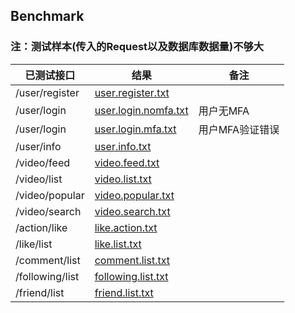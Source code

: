 ## Benchmark

### 注：测试样本(传入的Request以及数据库数据量)不够大

|已测试接口|结果|备注|
|-|-|-|
|/user/register|[user.register.txt](./result/user.register.txt)|
|/user/login|[user.login.nomfa.txt](./result/user.login.nomfa.txt)|用户无MFA|
|/user/login|[user.login.mfa.txt](./result/user.login.mfa.txt)|用户MFA验证错误|
|/user/info|[user.info.txt](./result/user.info.txt)||
|/video/feed|[video.feed.txt](./result/video.feed.txt)||
|/video/list|[video.list.txt](./result/video.list.txt)||
|/video/popular|[video.popular.txt](./result/video.popular.txt)||
|/video/search|[video.search.txt](./result/video.search.txt)||
|/action/like|[like.action.txt](./result/like.action.txt)||
|/like/list|[like.list.txt](./result/like.list.txt)||
|/comment/list|[comment.list.txt](./result/comment.list.txt)||
|/following/list|[following.list.txt](./result/following.list.txt)||
|/friend/list|[friend.list.txt](./result/friend.list.txt)||